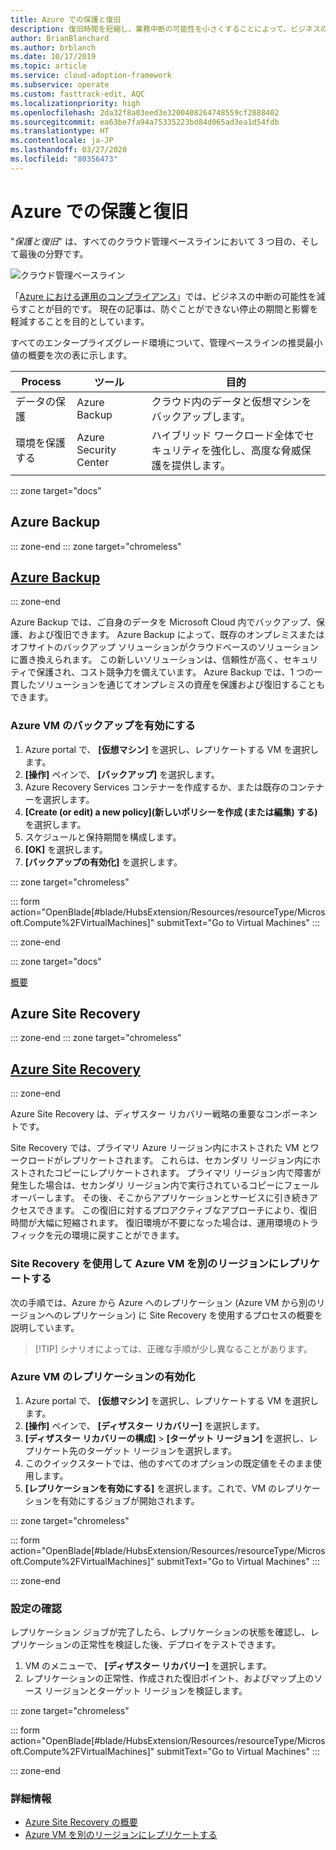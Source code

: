 ```yaml
---
title: Azure での保護と復旧
description: 復旧時間を短縮し、業務中断の可能性を小さくすることによって、ビジネスの安定性を確保する方法を説明します。
author: BrianBlanchard
ms.author: brblanch
ms.date: 10/17/2019
ms.topic: article
ms.service: cloud-adoption-framework
ms.subservice: operate
ms.custom: fasttrack-edit, AQC
ms.localizationpriority: high
ms.openlocfilehash: 2da32f8a03eed3e3200408264748559cf2888402
ms.sourcegitcommit: ea63be7fa94a75335223bd84d065ad3ea1d54fdb
ms.translationtype: HT
ms.contentlocale: ja-JP
ms.lasthandoff: 03/27/2020
ms.locfileid: "80356473"
---
```

<!-- cSpell:ignore siterecovery -->

# <a name="protect-and-recover-in-azure"></a>Azure での保護と復旧

"_保護と復旧_" は、すべてのクラウド管理ベースラインにおいて 3 つ目の、そして最後の分野です。

![クラウド管理ベースライン](../../_images/manage/management-baseline.png)

「[Azure における運用のコンプライアンス](./operational-compliance.md)」では、ビジネスの中断の可能性を減らすことが目的です。 現在の記事は、防ぐことができない停止の期間と影響を軽減することを目的としています。

すべてのエンタープライズグレード環境について、管理ベースラインの推奨最小値の概要を次の表に示します。

|Process  |ツール  |目的  |
|---------|---------|---------|
|データの保護|Azure Backup|クラウド内のデータと仮想マシンをバックアップします。|
|環境を保護する|Azure Security Center|ハイブリッド ワークロード全体でセキュリティを強化し、高度な脅威保護を提供します。|

::: zone target="docs"

## <a name="azure-backup"></a>Azure Backup

::: zone-end
::: zone target="chromeless"

## <a name="azure-backup"></a>[Azure Backup](#tab/AzureBackup)

::: zone-end

Azure Backup では、ご自身のデータを Microsoft Cloud 内でバックアップ、保護、および復旧できます。 Azure Backup によって、既存のオンプレミスまたはオフサイトのバックアップ ソリューションがクラウドベースのソリューションに置き換えられます。 この新しいソリューションは、信頼性が高く、セキュリティで保護され、コスト競争力を備えています。 Azure Backup では、1 つの一貫したソリューションを通じてオンプレミスの資産を保護および復旧することもできます。

### <a name="enable-backup-for-an-azure-vm"></a>Azure VM のバックアップを有効にする

1. Azure portal で、 **[仮想マシン]** を選択し、レプリケートする VM を選択します。
1. **[操作]** ペインで、 **[バックアップ]** を選択します。
1. Azure Recovery Services コンテナーを作成するか、または既存のコンテナーを選択します。
1. **[Create (or edit) a new policy]\(新しいポリシーを作成 (または編集) する)** を選択します。
1. スケジュールと保持期間を構成します。
1. **[OK]** を選択します。
1. **[バックアップの有効化]** を選択します。

::: zone target="chromeless"

::: form action="OpenBlade[#blade/HubsExtension/Resources/resourceType/Microsoft.Compute%2FVirtualMachines]" submitText="Go to Virtual Machines" :::

::: zone-end

::: zone target="docs"

[概要](https://docs.microsoft.com/azure/backup/backup-introduction-to-azure-backup)

## <a name="azure-site-recovery"></a>Azure Site Recovery

::: zone-end
::: zone target="chromeless"

## <a name="azure-site-recovery"></a>[Azure Site Recovery](#tab/siterecovery)

::: zone-end

Azure Site Recovery は、ディザスター リカバリー戦略の重要なコンポーネントです。

Site Recovery では、プライマリ Azure リージョン内にホストされた VM とワークロードがレプリケートされます。 これらは、セカンダリ リージョン内にホストされたコピーにレプリケートされます。 プライマリ リージョン内で障害が発生した場合は、セカンダリ リージョン内で実行されているコピーにフェールオーバーします。 その後、そこからアプリケーションとサービスに引き続きアクセスできます。 この復旧に対するプロアクティブなアプローチにより、復旧時間が大幅に短縮されます。 復旧環境が不要になった場合は、運用環境のトラフィックを元の環境に戻すことができます。

### <a name="replicate-an-azure-vm-to-another-region-with-site-recovery"></a>Site Recovery を使用して Azure VM を別のリージョンにレプリケートする

次の手順では、Azure から Azure へのレプリケーション (Azure VM から別のリージョンへのレプリケーション) に Site Recovery を使用するプロセスの概要を説明しています。
>
> [!TIP]
> シナリオによっては、正確な手順が少し異なることがあります。
>

### <a name="enable-replication-for-the-azure-vm"></a>Azure VM のレプリケーションの有効化

1. Azure portal で、 **[仮想マシン]** を選択し、レプリケートする VM を選択します。
1. **[操作]** ペインで、 **[ディザスター リカバリー]** を選択します。
1. **[ディザスター リカバリーの構成]**  >  **[ターゲット リージョン]** を選択し、レプリケート先のターゲット リージョンを選択します。
1. このクイックスタートでは、他のすべてのオプションの既定値をそのまま使用します。
1. **[レプリケーションを有効にする]** を選択します。これで、VM のレプリケーションを有効にするジョブが開始されます。

::: zone target="chromeless"

::: form action="OpenBlade[#blade/HubsExtension/Resources/resourceType/Microsoft.Compute%2FVirtualMachines]" submitText="Go to Virtual Machines" :::

::: zone-end

### <a name="verify-settings"></a>設定の確認

レプリケーション ジョブが完了したら、レプリケーションの状態を確認し、レプリケーションの正常性を検証した後、デプロイをテストできます。

1. VM のメニューで、 **[ディザスター リカバリー]** を選択します。
1. レプリケーションの正常性、作成された復旧ポイント、およびマップ上のソース リージョンとターゲット リージョンを検証します。

::: zone target="chromeless"

::: form action="OpenBlade[#blade/HubsExtension/Resources/resourceType/Microsoft.Compute%2FVirtualMachines]" submitText="Go to Virtual Machines" :::

::: zone-end

### <a name="learn-more"></a>詳細情報

- [Azure Site Recovery の概要](https://docs.microsoft.com/azure/site-recovery/site-recovery-overview)
- [Azure VM を別のリージョンにレプリケートする](https://docs.microsoft.com/azure/site-recovery/azure-to-azure-quickstart)
